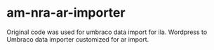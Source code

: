 am-nra-ar-importer
==================

Original code was used for umbraco data import for ila.
Wordpress to Umbraco data importer customized for ar import.

